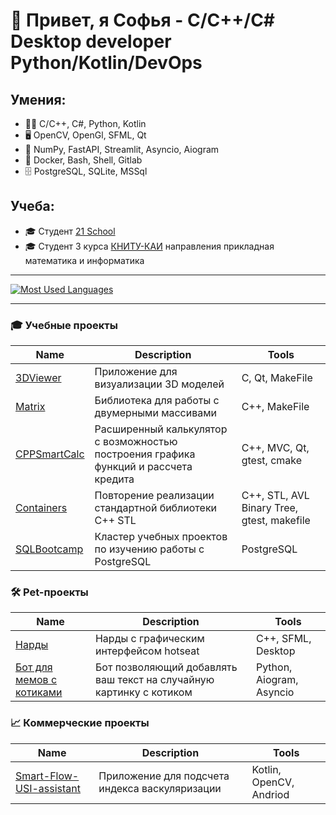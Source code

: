 # 👋 Привет, я Софья - C/С++/C# Desktop developer Python/Kotlin/DevOps 
## Умения:
  - 👨‍💻 C/C++, C#, Python, Kotlin
  - 🖥️ OpenCV, OpenGl, SFML, Qt
  - 🐍 NumPy, FastAPI, Streamlit, Asyncio, Aiogram
  - 🤖 Docker, Bash, Shell, Gitlab
  - 🗄 PostgreSQL, SQLite, MSSql

## Учеба: 
  - 🎓 Студент [21 School](https://21-school.ru)
  - 🎓 Студент 3 курса [КНИТУ-КАИ](https://kai.ru/) направления прикладная математика и информатика 

____
[![Most Used Languages](https://github-readme-stats.vercel.app/api/top-langs/?username=Yurairi&layout=compact&hide_border=true&hide=jupyter%20notebook,vue,javascript,css,html,roff,scss&theme=dark)](https://github.com/Yurairi?tab=repositories)
____

### 🎓 Учебные проекты
| Name | Description | Tools |
| --- | --- | --- |
| [3DViewer](https://github.com/Yurairi/3DViewer_CPP) | Приложение для визуализации 3D моделей | C, Qt, MakeFile |
| [Matrix](https://github.com/Yurairi/Matrix) | Библиотека для работы с двумерными массивами| C++, MakeFile |
| [CPPSmartCalc](https://github.com/Yurairi/SmartCalc_CPP) | Расширенный калькулятор с возможностью построения графика функций и рассчета кредита | C++, MVC, Qt, gtest, cmake |
| [Containers](https://github.com/Yurairi/Containers) | Повторение реализации стандартной библиотеки C++ STL | C++, STL, AVL Binary Tree, gtest, makefile |
| [SQLBootcamp](https://github.com/Yurairi/SQL_bootcamp) | Кластер учебных проектов по изучению работы с PostgreSQL | PostgreSQL |

### 🛠 Pet-проекты
| Name | Description | Tools |
| --- | --- | --- |
| [Нарды](https://github.com/Yurairi/sfml-backgammon) | Нарды с графическим интерфейсом hotseat | C++, SFML, Desktop |
| [Бот для мемов с котиками](https://github.com/Yurairi/KittenMemeBot) | Бот позволяющий добавлять ваш текст на случайную картинку с котиком | Python, Aiogram, Asyncio |

### 📈 Коммерческие проекты
| Name | Description | Tools |
| --- | --- | --- |
| [Smart-Flow-USI-assistant](https://github.com/Yurairi/Smart-Flow-USI-assistant) | Приложение для подсчета индекса васкуляризации | Kotlin, OpenCV, Andriod |
